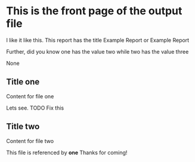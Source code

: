 # This is the front page of the output file

I like it like this. This report has the title Example Report or Example Report

Further, did you know one has the value two while two has the value three

None

## Title one

Content for file one

Lets see. TODO Fix this
## Title two

Content for file two

This file is referenced by **one**
Thanks for coming!